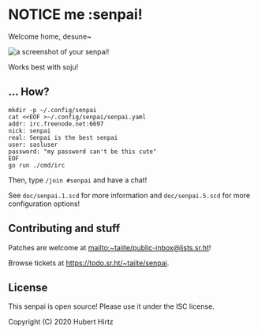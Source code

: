 # NOTICE me :senpai!

Welcome home, desune~

![a screenshot of your senpai!](https://f.dille.cc/TAIITE/78061c61b.png)

Works best with soju!

## ... How?

```shell
mkdir -p ~/.config/senpai
cat <<EOF >~/.config/senpai/senpai.yaml
addr: irc.freenode.net:6697
nick: senpai
real: Senpai is the best senpai
user: sasluser
password: "my password can't be this cute"
EOF
go run ./cmd/irc
```

Then, type `/join #senpai` and have a chat!

See `doc/senpai.1.scd` for more information and `doc/senpai.5.scd` for more
configuration options!

## Contributing and stuff

Patches are welcome at <mailto:~taiite/public-inbox@lists.sr.ht>!

Browse tickets at <https://todo.sr.ht/~taiite/senpai>.

## License

This senpai is open source! Please use it under the ISC license.

Copyright (C) 2020 Hubert Hirtz
